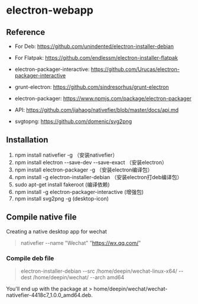 # electron-webapp

## Reference

* For Deb: https://github.com/unindented/electron-installer-debian
* For Flatpak: https://github.com/endlessm/electron-installer-flatpak

* electron-packager-interactive: https://github.com/Urucas/electron-packager-interactive
* grunt-electron: https://github.com/sindresorhus/grunt-electron

* electron-packager: https://www.npmjs.com/package/electron-packager
* API: https://github.com/jiahaog/nativefier/blob/master/docs/api.md

* svgtopng: https://github.com/domenic/svg2png


## Installation


1. npm install nativefier -g （安装nativefier）
2. npm install electron --save-dev --save-exact （安装electron）
4. npm install electron-packager -g （安装electron编译包）
5. npm install -g electron-installer-debian （安装electron打deb编译包）
6. sudo apt-get install fakeroot (编译依赖)
7. npm install -g electron-packager-interactive (增强包)
8. npm install svg2png -g (desktop-icon)



## Compile native file

Creating a native desktop app for wechat

> nativefier --name "Wechat" "https://wx.qq.com/"

### Compile deb file

> electron-installer-debian --src /home/deepin/wechat-linux-x64/ --dest /home/deepin/wechat/ --arch amd64

You'll end up with the package at > home/deepin/wechat/wechat-nativefier-4418c7_1.0.0_amd64.deb.
